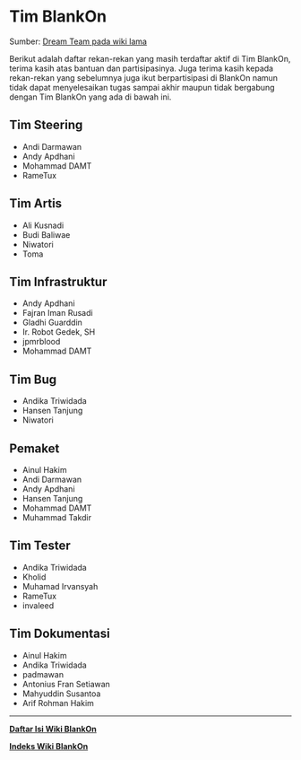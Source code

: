 # Tim BlankOn 
Sumber: [Dream Team pada wiki lama](http://dev.blankonlinux.or.id/wiki/2/DreamTeam)

Berikut adalah daftar rekan-rekan yang masih terdaftar aktif di Tim BlankOn, terima kasih atas bantuan dan partisipasinya. Juga terima kasih kepada rekan-rekan yang sebelumnya juga ikut berpartisipasi di BlankOn namun tidak dapat menyelesaikan tugas sampai akhir maupun tidak bergabung dengan Tim BlankOn yang ada di bawah ini.

## Tim Steering
 * Andi Darmawan
 * Andy Apdhani
 * Mohammad DAMT
 * RameTux
   
## Tim Artis
 * Ali Kusnadi
 * Budi Baliwae
 * Niwatori
 * Toma 

## Tim Infrastruktur
 * Andy Apdhani
 * Fajran Iman Rusadi
 * Gladhi Guarddin
 * Ir. Robot Gedek, SH
 * jpmrblood
 * Mohammad DAMT 

## Tim Bug
 * Andika Triwidada
 * Hansen Tanjung
 * Niwatori 

## Pemaket
 * Ainul Hakim
 * Andi Darmawan
 * Andy Apdhani
 * Hansen Tanjung
 * Mohammad DAMT
 * Muhammad Takdir 

## Tim Tester
 * Andika Triwidada
 * Kholid
 * Muhamad Irvansyah
 * RameTux
 * invaleed 

## Tim Dokumentasi
 * Ainul Hakim
 * Andika Triwidada 
 * padmawan
 * Antonius Fran Setiawan
 * Mahyuddin Susantoa
 * Arif Rohman Hakim


---
[**Daftar Isi Wiki BlankOn**](/wiki/DaftarIsi/index.html)
 
[**Indeks Wiki BlankOn**](/wiki/Indeks.html)



